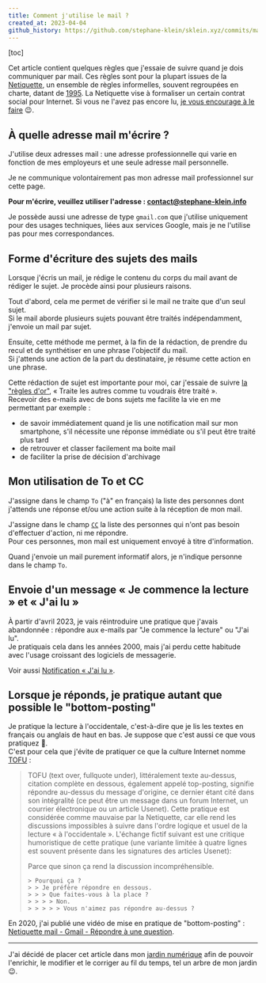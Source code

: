 ```yaml
---
title: Comment j'utilise le mail ?
created_at: 2023-04-04
github_history: https://github.com/stephane-klein/sklein.xyz/commits/main/contents/fr/garden/027-how-i-mail.md
---
```


[toc]

Cet article contient quelques règles que j'essaie de suivre quand je dois communiquer par mail.
Ces règles sont pour la plupart issues de la [Netiquette](https://fr.wikipedia.org/wiki/N%C3%A9tiquette), un ensemble de règles informelles, souvent regroupées en charte, datant de [1995](https://www.rfc-editor.org/rfc/rfc1855). La Netiquette vise à formaliser un certain contrat social pour Internet. Si vous ne l'avez pas encore lu, [je vous encourage à le faire](https://fr.wikipedia.org/wiki/N%C3%A9tiquette) 😉.

## À quelle adresse mail m'écrire ?

J'utilise deux adresses mail : une adresse professionnelle qui varie en fonction de mes employeurs et une seule adresse mail personnelle.

Je ne communique volontairement pas mon adresse mail professionnel sur cette page.

**Pour m'écrire, veuillez utiliser l'adresse : <contact@stephane-klein.info>**

Je possède aussi une adresse de type `gmail.com` que j'utilise uniquement pour des usages techniques, liées aux services Google, mais je ne l'utilise pas pour mes correspondances.

## Forme d'écriture des sujets des mails

Lorsque j'écris un mail, je rédige le contenu du corps du mail avant de rédiger le sujet.
Je procède ainsi pour plusieurs raisons.

Tout d'abord, cela me permet de vérifier si le mail ne traite que d'un seul sujet.  
Si le mail aborde plusieurs sujets pouvant être traités indépendamment, j'envoie un mail par sujet.

Ensuite, cette méthode me permet, à la fin de la rédaction, de prendre du recul et de synthétiser en une phrase l'objectif du mail.  
Si j'attends une action de la part du destinataire, je résume cette action en une phrase.

Cette rédaction de sujet est importante pour moi, car j'essaie de suivre [la "règles d'or"](https://fr.wikipedia.org/wiki/R%C3%A8gle_d%27or), « Traite les autres comme tu voudrais être traité ».  
Recevoir des e-mails avec de bons sujets me facilite la vie en me permettant par exemple :

- de savoir immédiatement quand je lis une notification mail sur mon smartphone, s'il nécessite une réponse immédiate ou s'il peut être traité plus tard
- de retrouver et classer facilement ma boite mail
- de faciliter la prise de décision d'archivage

## Mon utilisation de To et CC

J'assigne dans le champ `To` ("à" en français) la liste des personnes dont j'attends une réponse et/ou une action suite à la réception de mon mail.

J'assigne dans le champ [`CC`](https://fr.wikipedia.org/wiki/Copie_carbone#Courriel) la liste des personnes qui n'ont pas besoin d'effectuer d'action, ni me répondre.  
Pour ces personnes, mon mail est uniquement envoyé à titre d'information.

Quand j'envoie un mail purement informatif alors, je n'indique personne dans le champ `To`.

## Envoie d'un message « Je commence la lecture » et « J'ai lu »

À partir d'avril 2023, je vais réintroduire une pratique que j'avais abandonnée : répondre aux e-mails par "Je commence la lecture" ou "J'ai lu".  
Je pratiquais cela dans les années 2000, mais j'ai perdu cette habitude avec l'usage croissant des logiciels de messagerie.

Voir aussi [Notification « J'ai lu »](../028-notificaton-acknowledge/).

## Lorsque je réponds, je pratique autant que possible le "bottom-posting"

Je pratique la lecture à l'occidentale, c'est-à-dire que je lis les textes en français ou anglais de haut en bas. Je suppose que
c'est aussi ce que vous pratiquez 🙂.  
C'est pour cela que j'évite de pratiquer ce que la culture Internet nomme [TOFU](<https://fr.wikipedia.org/wiki/TOFU_(Usenet_et_Internet)>) :

> TOFU (text over, fullquote under), littéralement texte au-dessus, citation complète en dessous, également appelé top-posting, signifie répondre au-dessus du message d'origine, ce dernier étant cité dans son intégralité (ce peut être un message dans un forum Internet, un courrier électronique ou un article Usenet). Cette pratique est considérée comme mauvaise par la Netiquette, car elle rend les discussions impossibles à suivre dans l'ordre logique et usuel de la lecture « à l'occidentale ». L'échange fictif suivant est une critique humoristique de cette pratique (une variante limitée à quatre lignes est souvent présente dans les signatures des articles Usenet):
>
> Parce que sinon ça rend la discussion incompréhensible.
>
> ```
> > Pourquoi ça ?
> > > Je préfère répondre en dessous.
> > > > Que faites-vous à la place ?
> > > > > Non.
> > > > > > Vous n'aimez pas répondre au-dessus ?
> ```

En 2020, j'ai publié une vidéo de mise en pratique de "bottom-posting" : [Netiquette mail - Gmail - Répondre à une question](https://youtu.be/WjlPsgiy5x0).

---

J'ai décidé de placer cet article dans mon [jardin numérique](https://joelhooks.com/digital-garden) afin de pouvoir l'enrichir, le modifier et le corriger au fil du temps, tel un arbre de mon jardin 😉.

